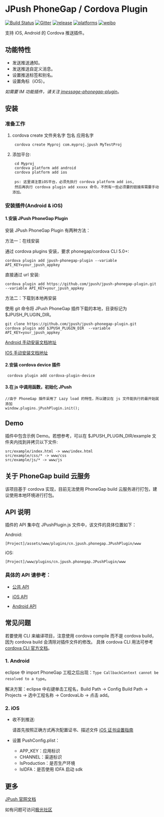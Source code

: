 # JPush PhoneGap / Cordova Plugin

[![Build Status](https://travis-ci.org/jpush/jpush-phonegap-plugin.svg?branch=master)](https://travis-ci.org/jpush/jpush-phonegap-plugin)
[![Gitter](https://badges.gitter.im/Join%20Chat.svg)](https://gitter.im/jpush/jpush-phonegap-plugin)
[![release](https://img.shields.io/badge/release-2.1.5-blue.svg)](https://github.com/jpush/jpush-phonegap-plugin/releases)
[![platforms](https://img.shields.io/badge/platforms-iOS%7CAndroid-lightgrey.svg)](https://github.com/jpush/jpush-phonegap-plugin)
[![weibo](https://img.shields.io/badge/weibo-JPush-blue.svg)](http://weibo.com/jpush?refer_flag=1001030101_&is_all=1)

支持 iOS, Android 的 Cordova 推送插件。

## 功能特性
+ 发送推送通知。
+ 发送推送自定义消息。
+ 设置推送标签和别名。
+ 设置角标（iOS）。

*如需要 IM 功能插件，请关注 [jmessage-phonegap-plugin](https://github.com/jpush/jmessage-phonegap-plugin)*。

## 安装
### 准备工作

1. cordova create 文件夹名字 包名 应用名字

		cordova create Myproj com.myproj.jpush MyTestProj

2. 添加平台:

		cd Myproj
		cordova platform add android  
		cordova platform add ios

		ps: 这里请注意iOS平台，必须先执行 cordova platform add ios,
		然后再执行 cordova plugin add xxxxx 命令，不然有一些必须要的链接库需要手动添加。


### 安装插件(Android & iOS)

#### 1.安装 JPush PhoneGap Plugin
安装 JPush PhoneGap Plugin 有两种方法：

方法一：在线安装

通过 cordova plugins 安装，要求 phonegap/cordova CLI 5.0+:

	cordova plugin add jpush-phonegap-plugin --variable API_KEY=your_jpush_appkey

直接通过 url 安装:

    cordova plugin add https://github.com/jpush/jpush-phonegap-plugin.git --variable API_KEY=your_jpush_appkey  

方法二：下载到本地再安装

使用 git 命令将 JPush PhoneGap 插件下载的本地，目录标记为 $JPUSH_PLUGIN_DIR。

    git clone https://github.com/jpush/jpush-phonegap-plugin.git
    cordova plugin add $JPUSH_PLUGIN_DIR  --variable API_KEY=your_jpush_appkey

[Android 手动安装文档地址](/doc/Android_handle_install.md)

[IOS 手动安装文档地址](/doc/iOS_install.md)


#### 2.安装 cordova device 插件

     cordova plugin add cordova-plugin-device


#### 3.在 js 中调用函数，初始化 JPush

    //由于 PhoneGap 插件采用了 Lazy load 的特性，所以建议在 js 文件能执行的最开始就添加
    window.plugins.jPushPlugin.init();



## Demo
插件中包含示例 Demo。若想参考，可以在 $JPUSH_PLUGIN_DIR/example 文件夹内找到并拷贝以下文件:

	src/example/index.html -> www/index.html
	src/example/css/* -> www/css
	src/example/js/* -> www/js

## 关于 PhoneGap build 云服务

该项目基于 cordova 实现，目前无法使用 PhoneGap build 云服务进行打包，建议使用本地环境进行打包。

## API 说明

插件的 API 集中在 JPushPlugin.js 文件中，该文件的具体位置如下：

Android:

	[Project]/assets/www/plugins/cn.jpush.phonegap.JPushPlugin/www

iOS:

	[Project]/www/plugins/cn.jpush.phonegap.JPushPlugin/www

### 具体的 API 请参考：

- [公共 API](/doc/Common_detail_api.md)

- [iOS API](/doc/iOS_API.md)

- [Android API](/doc/Android_detail_api.md)


## 常见问题

若要使用 CLI 来编译项目，注意使用 cordova compile 而不是 cordova build，因为 cordova build 会清除对插件文件的修改。
具体 cordova CLI 用法可参考[cordova CLI 官方文档](https://cordova.apache.org/docs/en/latest/reference/cordova-cli/index.html)。

### 1. Android

eclipse 中 import PhoneGap 工程之后出现：`Type CallbackContext cannot be resolved to a type`。

解决方案：eclipse 中右键单击工程名，Build Path -> Config Build Path -> Projects -> 选中工程名称 -> CordovaLib -> 点击 add。

### 2. iOS

- 收不到推送:

	请首先按照正确方式再次配置证书、描述文件
	[iOS 证书设置指南](http://docs.jpush.io/client/ios_tutorials/#ios_1)

- 设置 PushConfig.plist：

	- APP_KEY：应用标识
	- CHANNEL：渠道标识
	- IsProduction：是否生产环境
	- IsIDFA：是否使用 IDFA 启动 sdk



## 更多
 [JPush 官网文档](http://docs.jpush.io/)

 如有问题可访问[极光社区](http://community.jpush.cn/)

